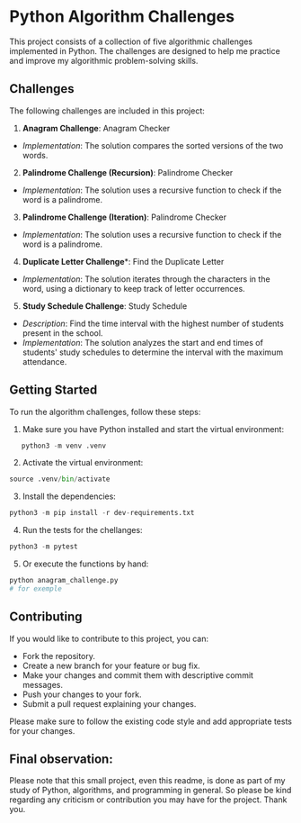 # Python Algorithm Challenges
This project consists of a collection of five algorithmic challenges implemented in Python. The challenges are designed to help me practice and improve my algorithmic problem-solving skills.

## Challenges
The following challenges are included in this project:

1. **Anagram Challenge**: Anagram Checker
  * *Implementation*: The solution compares the sorted versions of the two words.
2. **Palindrome Challenge (Recursion)**: Palindrome Checker
  * *Implementation*:  The solution uses a recursive function to check if the word is a palindrome.
3. **Palindrome Challenge (Iteration)**: Palindrome Checker
  * *Implementation*: The solution uses a recursive function to check if the word is a palindrome.
4. **Duplicate Letter Challenge***: Find the Duplicate Letter
  * *Implementation*: The solution iterates through the characters in the word, using a dictionary to keep track of letter occurrences.
5. **Study Schedule Challenge**: Study Schedule
  * *Description*: Find the time interval with the highest number of students present in the school.
  * *Implementation*: The solution analyzes the start and end times of students' study schedules to determine the interval with the maximum attendance.

## Getting Started

To run the algorithm challenges, follow these steps:
1. Make sure you have Python installed and start the virtual environment:
```python  
   python3 -m venv .venv
```
2. Activate the virtual environment: 
```python
source .venv/bin/activate
```
3. Install the dependencies: 
```python 
python3 -m pip install -r dev-requirements.txt
```
4. Run the tests for the chellanges: 
```python 
python3 -m pytest
```
5. Or execute the functions by hand: 
```python 
python anagram_challenge.py 
# for exemple
```
## Contributing
If you would like to contribute to this project, you can:

* Fork the repository.
* Create a new branch for your feature or bug fix.
* Make your changes and commit them with descriptive commit messages.
* Push your changes to your fork.
* Submit a pull request explaining your changes.

Please make sure to follow the existing code style and add appropriate tests for your changes.

## Final observation: 
Please note that this small project, even this readme, is done as part of my study of Python, algorithms, and programming in general. So please be kind regarding any criticism or contribution you may have for the project. Thank you.
